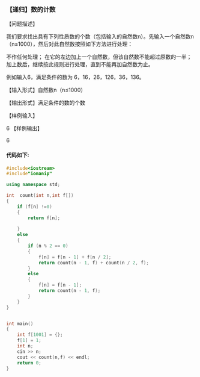 ### 【递归】数的计数

【问题描述】

我们要求找出具有下列性质数的个数（包括输入的自然数n）。先输入一个自然数n（n≤1000），然后对此自然数按照如下方法进行处理： 

不作任何处理； 在它的左边加上一个自然数，但该自然数不能超过原数的一半； 加上数后，继续按此规则进行处理，直到不能再加自然数为止。

例如输入6，满足条件的数为 6，16，26，126，36，136。

【输入形式】自然数n（n≤1000）

【输出形式】满足条件的数的个数

【样例输入】

6
【样例输出】

6

#### 代码如下:

```c++
#include<iostream>
#include"iomanip"

using namespace std;

int  count(int n,int f[])
{
	if (f[n] !=0)
	{
		return f[n];
		
	}
	else
	{
		if (n % 2 == 0)
		{
			f[n] = f[n - 1] + f[n / 2];
			return count(n - 1, f) + count(n / 2, f);
		}
		else
		{
			f[n] = f[n - 1];
			return count(n - 1, f);
		}
	}
}


int main()
{
	int f[1001] = {};
	f[1] = 1;
	int n;
	cin >> n;
	cout << count(n,f) << endl;
	return 0;
}
```

